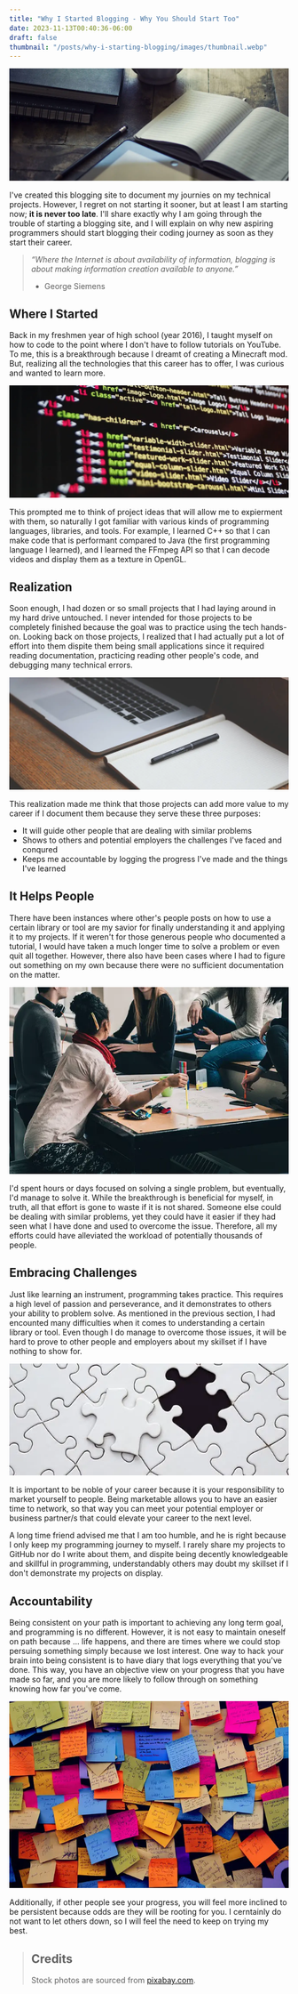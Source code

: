 ```yaml
---
title: "Why I Started Blogging - Why You Should Start Too"
date: 2023-11-13T00:40:36-06:00
draft: false
thumbnail: "/posts/why-i-starting-blogging/images/thumbnail.webp"
---
```


![Thumbnail](./images/thumbnail.webp)

I've created this blogging site to document my journies on my technical projects. However, I regret on not starting it sooner, but at least I am starting now; **it is never too late**. I'll share exactly why I am going through the trouble of starting a blogging site, and I will explain on why new aspiring programmers should start blogging their coding journey as soon as they start their career.

> *“Where the Internet is about availability of information, blogging is about making information creation available to anyone.”*
>
> - George Siemens

[^1]: The above quote is excerpted from Rob Pike's [talk](https://www.youtube.com/watch?v=PAAkCSZUG1c) during Gopherfest, November 18, 2015.

## Where I Started

Back in my freshmen year of high school (year 2016), I taught myself on how to code to the point where I don't have to follow tutorials on YouTube. To me, this is a breakthrough because I dreamt of creating a Minecraft mod. But, realizing all the technologies that this career has to offer, I was curious and wanted to learn more.

![Code](./images/code.webp)

This prompted me to think of project ideas that will allow me to expierment with them, so naturally I got familiar with various kinds of programming languages, libraries, and tools. For example, I learned C++ so that I can make code that is performant compared to Java (the first programming language I learned), and I learned the FFmpeg API so that I can decode videos and display them as a texture in OpenGL.

## Realization

Soon enough, I had dozen or so small projects that I had laying around in my hard drive untouched. I never intended for those projects to be completely finished because the goal was to practice using the tech hands-on. Looking back on those projects, I realized that I had actually put a lot of effort into them dispite them being small applications since it required reading documentation, practicing reading other people's code, and debugging many technical errors.

![Desk](./images/desk.webp)

This realization made me think that those projects can add more value to my career if I document them because they serve these three purposes:

* It will guide other people that are dealing with similar problems
* Shows to others and potential employers the challenges I've faced and conqured
* Keeps me accountable by logging the progress I've made and the things I've learned

## It Helps People

There have been instances where other's people posts on how to use a certain library or tool are my savior for finally understanding it and applying it to my projects. If it weren't for those generous people who documented a tutorial, I would have taken a much longer time to solve a problem or even quit all together. However, there also have been cases where I had to figure out something on my own because there were no sufficient documentation on the matter.

![People](./images/people.webp)

I'd spent hours or days focused on solving a single problem, but eventually, I'd manage to solve it. While the breakthrough is beneficial for myself, in truth, all that effort is gone to waste if it is not shared. Someone else could be dealing with similar problems, yet they could have it easier if they had seen what I have done and used to overcome the issue. Therefore, all my efforts could have alleviated the workload of potentially thousands of people.

## Embracing Challenges

Just like learning an instrument, programming takes practice. This requires a high level of passion and perseverance, and it demonstrates to others your ability to problem solve. As mentioned in the previous section, I had encounted many difficulties when it comes to understanding a certain library or tool. Even though I do manage to overcome those issues, it will be hard to prove to other people and employers about my skillset if I have nothing to show for.

![Puzzle](./images/puzzle.webp)

It is important to be noble of your career because it is your responsibility to market yourself to people. Being marketable allows you to have an easier time to network, so that way you can meet your potential employer or business partner/s that could elevate your career to the next level.

A long time friend advised me that I am too humble, and he is right because I only keep my programming journey to myself. I rarely share my projects to GitHub nor do I write about them, and dispite being decently knowledgeable and skillful in programming, understandably others may doubt my skillset if I don't demonstrate my projects on display.

## Accountability

Being consistent on your path is important to achieving any long term goal, and programming is no different. However, it is not easy to maintain oneself on path because ... life happens, and there are times where we could stop persuing something simply because we lost interest. One way to hack your brain into being consistent is to have diary that logs everything that you've done. This way, you have an objective view on your progress that you have made so far, and you are more likely to follow through on something knowing how far you've come.

![Notes](./images/notes.webp)

Additionally, if other people see your progress, you will feel more inclined to be persistent because odds are they will be rooting for you. I cerntainly do not want to let others down, so I will feel the need to keep on trying my best.

> ## Credits
>
> Stock photos are sourced from [pixabay.com](https://pixabay.com).
